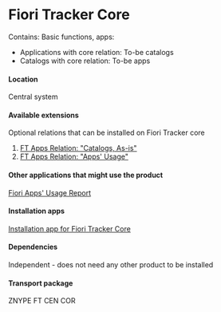 # Fiori Tracker Core
Contains:
Basic functions, apps: 
  - Applications with core relation: To-be catalogs
  - Catalogs with core relation: To-be apps

#### Location
Central system

#### Available extensions
Optional relations that can be installed on Fiori Tracker core
1. [FT Apps Relation: "Catalogs, As-is"](ft-rel-catalogs-asis.md)
2. [FT Apps Relation: "Apps' Usage"](ft-rel-appsusage.md)

#### Other applications that might use the product
[Fiori Apps' Usage Report](fa.md)

#### Installation apps
[Installation app for Fiori Tracker Core](in-ft-core.md)

#### Dependencies
Independent - does not need any other product to be installed

#### Transport package
ZNYPE FT CEN COR